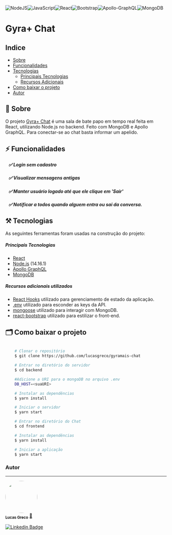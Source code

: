 <img alt="NodeJS" src="https://img.shields.io/badge/node.js%20-%2343853D.svg?&style=for-the-badge&logo=node.js&logoColor=white"/><img alt="JavaScript" src="https://img.shields.io/badge/javascript%20-%23323330.svg?&style=for-the-badge&logo=javascript&logoColor=%23F7DF1E"/><img alt="React" src="https://img.shields.io/badge/react%20-%2320232a.svg?&style=for-the-badge&logo=react&logoColor=%2361DAFB"/><img alt="Bootstrap" src="https://img.shields.io/badge/bootstrap%20-%23563D7C.svg?&style=for-the-badge&logo=bootstrap&logoColor=white"/><img alt="Apollo-GraphQL" src="https://img.shields.io/badge/-Apollo%20GraphQL-311C87?style=for-the-badge&logo=apollo-graphql"/><img alt="MongoDB" src ="https://img.shields.io/badge/MongoDB-%234ea94b.svg?&style=for-the-badge&logo=mongodb&logoColor=white"/>
# Gyra+ Chat

## Indice

- [Sobre](#-sobre)
- [Funcionalidades](#-funcionalidades)
- [Tecnologias](#-tecnologias)
    - [Principais Tecnologias](#-principais-tecnologias)
    - [Recursos Adicionais](#-recursos-adicionais-utilizados)
- [Como baixar o projeto](#-como-baixar-o-projeto)
- [Autor](#-autor)


## 🔖 Sobre
O projeto <a href="https://andersonrrocha.github.io/react-comics/">Gyra+ Chat</a> é uma sala de bate papo em tempo real feita em React, utilizando Node.js no backend. Feito com MongoDB e Apollo GraphQL. Para conectar-se ao chat basta informar um apelido.


## ⚡ Funcionalidades

##### &nbsp;&nbsp;&nbsp;✅ Login sem cadastro
##### &nbsp;&nbsp;&nbsp;✅ Visualizar mensagens antigas
##### &nbsp;&nbsp;&nbsp;✅ Manter usuário logado até que ele clique em 'Sair'
##### &nbsp;&nbsp;&nbsp;✅ Notificar a todos quando alguem entra ou sai da conversa.
## ⚒️  Tecnologias

As seguintes ferramentas foram usadas na construção do projeto:

##### Principais Tecnologias
- [React](https://pt-br.reactjs.org/)
- [Node.js](https://nodejs.org/en/) (14.16.1)
- [Apollo GraphQL](https://www.apollographql.com/) 
- [MongoDB](https://www.mongodb.com/) 


##### Recursos adicionais utilizados
- [React Hooks](https://pt-br.reactjs.org/docs/hooks-intro.html) utilizado para gerenciamento de estado da aplicação.
- [.env](https://www.npmjs.com/package/dotenv) utilizado para esconder as keys da API.
- [mongoose](https://mongoosejs.com/) utilizado para interagir com MongoDB.
- [react-bootstrap](https://github.com/chenqingspring/react-lottie) utilizado para estilizar o front-end.
## 🗂 Como baixar o projeto

```bash

    # Clonar o repositório
    $ git clone https://github.com/lucasgreco/gyramais-chat

    # Entrar no diretório do servidor
    $ cd backend

    #Adicione a URI para o mongoDB no arquivo .env
    DB_HOST=<suaURI>

    # Instalar as dependências
    $ yarn install

    # Iniciar o servidor
    $ yarn start

    # Entrar no diretório do Chat
    $ cd frontend

    # Instalar as dependências
    $ yarn install

    # Iniciar a aplicação
    $ yarn start
```




### Autor
---

<a href="https://github.com/lucasgreco">
 <img style="border-radius: 50%;" src="https://avatars.githubusercontent.com/u/50213462?s=400&u=9a9890c5a5238d6ddc9d8bb0eed4fc4a2460d54c&v=4" width="100px;" alt=""/>
 <br />
 <sub><b>Lucas Greco</b></sub></a> <a href="https://github.com/lucasgreco" title="Github">🚀</a>



[![Linkedin Badge](https://img.shields.io/badge/-Lucas-blue?style=flat-square&logo=Linkedin&logoColor=white&link=https://www.linkedin.com/in/lucas-greco1/)](https://www.linkedin.com/in/lucas-greco1/) 
